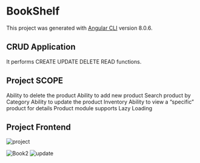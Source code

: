 # BookShelf

This project was generated with [Angular CLI](https://github.com/angular/angular-cli) version 8.0.6.

## CRUD Application

It performs CREATE UPDATE DELETE READ functions.

## Project SCOPE

 Ability to delete the product 
 Ability to add new product 
 Search product by Category
 Ability to update the product Inventory
 Ability to view a “specific” product for details
 Product module supports Lazy Loading 


## Project Frontend
![project](https://user-images.githubusercontent.com/60259661/104281920-4279a380-54d4-11eb-966e-7f9f84b92584.JPG)

![Book2](https://user-images.githubusercontent.com/60259661/104282676-6d182c00-54d5-11eb-83d4-9fd896cd061b.JPG)
![update](https://user-images.githubusercontent.com/60259661/104282757-891bcd80-54d5-11eb-88b0-d0a7960ea37c.JPG)
